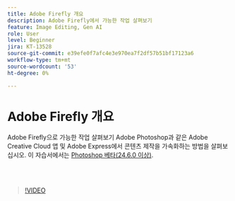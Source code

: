 ```yaml
---
title: Adobe Firefly 개요
description: Adobe Firefly에서 가능한 작업 살펴보기
feature: Image Editing, Gen AI
role: User
level: Beginner
jira: KT-13528
source-git-commit: e39efe0f7afc4e3e970ea7f2df57b51bf17123a6
workflow-type: tm+mt
source-wordcount: '53'
ht-degree: 0%

---
```


# Adobe Firefly 개요

Adobe Firefly으로 가능한 작업 살펴보기 Adobe Photoshop과 같은 Adobe Creative Cloud 앱 및 Adobe Express에서 콘텐츠 제작을 가속화하는 방법을 살펴보십시오. 이 자습서에서는 [Photoshop 베타(24.6.0 이상)](https://helpx.adobe.com/x-productkb/global/creative-cloud-beta.html).

<br> 

>[!VIDEO](https://video.tv.adobe.com/v/3420929?quality=12&learn=on&hidetitle=true)
